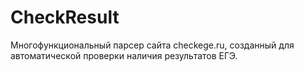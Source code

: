 # CheckResult
Многофункциональный парсер сайта checkege.ru, созданный для автоматической проверки наличия результатов ЕГЭ.
